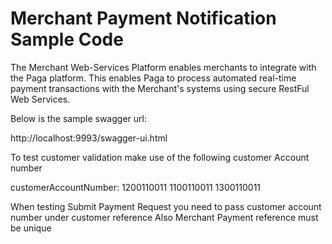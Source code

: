 # Merchant Payment Notification Sample Code

The Merchant Web-Services Platform enables merchants to integrate with the Paga platform. 
This enables Paga to process automated real-time payment transactions with the Merchant's systems using secure RestFul Web Services.

Below is the sample swagger url: 

http://localhost:9993/swagger-ui.html

To test customer validation make use of the following customer Account number

customerAccountNumber: 
1200110011
1100110011
1300110011

When testing Submit Payment Request you need to pass customer account number under customer reference
Also Merchant Payment reference must be unique



